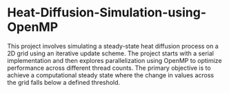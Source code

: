 # Heat-Diffusion-Simulation-using-OpenMP
This project involves simulating a steady-state heat diffusion process on a 2D grid using an iterative update scheme. The project starts with a serial implementation and then explores parallelization using OpenMP to optimize performance across different thread counts. The primary objective is to achieve a computational steady state where the change in values across the grid falls below a defined threshold.
